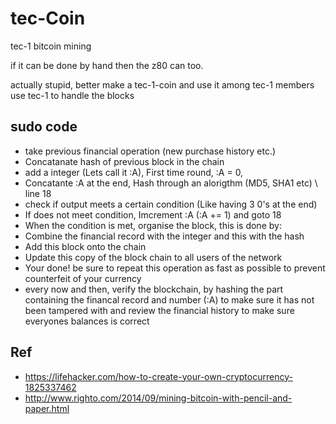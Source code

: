 # tec-Coin
tec-1 bitcoin mining



if it can be done by hand then the z80 can too.

actually stupid, better make a tec-1-coin and use it among tec-1 members
use tec-1 to handle the blocks


## sudo code
- take previous financial operation (new purchase history etc.)
- Concatanate hash of previous block in the chain
- add a integer (Lets call it :A), First time round, :A = 0, 
- Concatante :A at the end, Hash through an alorigthm (MD5, SHA1 etc) \\ line 18
- check if output meets a certain condition (Like having 3 0's at the end)
- If does not meet condition, Imcrement :A (:A += 1) and goto 18
- When the condition is met, organise the block, this is done by:
- Combine the financial record with the integer and this with the hash
- Add this block onto the chain
- Update this copy of the block chain to all users of the network
- Your done! be sure to repeat this operation as fast as possible to prevent counterfeit of your currency
- every now and then, verify the blockchain, by hashing the part containing the financal record and number (:A) to make sure it has not been tampered with and review the financial history to make sure everyones balances is correct

## Ref 
- https://lifehacker.com/how-to-create-your-own-cryptocurrency-1825337462
- http://www.righto.com/2014/09/mining-bitcoin-with-pencil-and-paper.html
